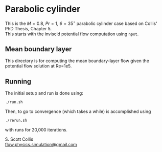 # Parabolic cylinder

This is the $M=0.8$, $Pr=1$, $\theta=35^\circ$ parabolic 
cylinder case based on Collis' PhD Thesis, Chapter 5.  
This starts with the inviscid potential flow computation 
using `npot`.

## Mean boundary layer 

This directory is for computing the mean boundary-layer flow
given the potential flow solution at Re=1e5.

## Running

The initial setup and run is done using:
```bash
./run.sh 
```
Then, to go to convergence (which takes a while) is
accomplished using 
```bash
./rerun.sh
```
with runs for 20,000 iterations.

S. Scott Collis\
flow.physics.simulation@gmail.com
